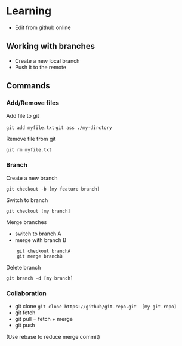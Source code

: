 
# Learning

- Edit from github online

## Working with branches
- Create a new local branch
- Push it to the remote 

## Commands

### Add/Remove files

Add file to git

``` git add myfile.txt ```
``` git ass ./my-dirctory ```

Remove file from git

``` git rm myfile.txt ```

### Branch

Create a new branch

``` git checkout -b [my feature branch] ```

Switch to branch

``` git checkout [my branch] ```

Merge branches

- switch to branch A
- merge with branch B  

```
    git checkout branchA 
    git merge branchB
```

Delete branch

``` git branch -d [my branch] ```


### Collaboration

- git clone   ``` git clone https://github/git-repo.git  [my git-repo] ```
- git fetch 
- git pull  = fetch + merge
- git push

(Use rebase to reduce merge commit)